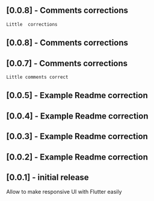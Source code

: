 ## [0.0.8] - Comments corrections
    Little  corrections


## [0.0.8] - Comments corrections
## [0.0.7] - Comments corrections
    Little comments correct 
## [0.0.5] - Example Readme correction
## [0.0.4] - Example Readme correction

## [0.0.3] - Example Readme correction


## [0.0.2] - Example Readme correction



## [0.0.1] - initial release

Allow to make responsive UI with Flutter easily
